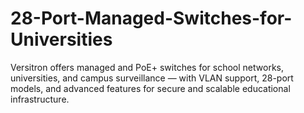 # 28-Port-Managed-Switches-for-Universities
Versitron offers managed and PoE+ switches for school networks, universities, and campus surveillance — with VLAN support, 28-port models, and advanced features for secure and scalable educational infrastructure.
